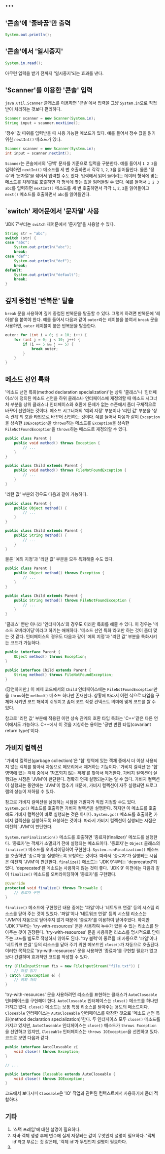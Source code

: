 # ...

## '콘솔'에 '줄바꿈'만 출력
              
```java
System.out.println();
```

## '콘솔'에서 '일시중지'

```java
System.in.read();
```

아무런 입력을 받기 전까지 '일시중지'되는 효과를 낸다.

## 'Scanner'를 이용한 '콘솔' 입력

`java.util.Scanner` 클래스를 이용하면 '콘솔'에서 입력을 그냥 `System.in`으로 직접 받아 처리하는 것보다 편리하다.

```java
Scanner scanner = new Scanner(System.in);
String input = scanner.nextLine();
```

'정수' 값 따위를 입력받을 때 사용 가능한 메쏘드가 있다. 예를 들어서 정수 값을 읽기 위한 `nextInt()` 메소드가 있다.

```java
Scanner scanner = new Scanner(System.in);
int input = scanner.nextInt();
```

`Scanner`는 콘솔에서의 '공백' 문자를 기준으로 입력을 구분한다. 예를 들어서 `1 2 3`을 입력하면 `nextInt()` 메소드를 세 번 호출하면서
각각 `1`, `2`, `3`을 읽어들인다. 물론 '정수'와 '문자열'을 섞어서 입력할 수도 있다. 입력에서 읽어 들이려는 데이터 형식에 맞는 메소드를 차례대로 호출하면
각 형식에 맞는 값을 읽어들일 수 있다. 예를 들어서 `1 2 3 abc`를 입력하면 `nextInt()` 메소드를 세 번 호출하면서 각각 `1`, `2`, `3`을 읽어들이고
`next()` 메소드를 호출하면서 `abc`를 읽어들인다.

## `switch' 제어문에서 '문자열' 사용

'JDK 7'부터는 `switch` 제어문에서 '문자열'을 사용할 수 있다.

```java
String str = "abc";
switch (str) {
case "abc":
    System.out.println("abc");
    break;
case "def":
    System.out.println("def");
    break;
default:
    System.out.println("default");
    break;
}
```

## 깊게 중첩된 '반복문' 탈출

`break` 문을 사용하여 깊게 중첩된 반복문을 탈출할 수 있다. 그렇게 하려면 반복문에 '레이블'을 붙여야 한다. 예를 들어서 다음과 같이 `outer`라는
레이블을 붙여서 `break` 문을 사용하면, `outer` 레이블이 붙은 반복문을 탈출한다.

```java
outer: for (int i = 0; i < 10; i++) {
    for (int j = 0; j < 10; j++) {
        if (i == 5 && j == 5) {
            break outer;
        }
    }
}
```

## 메소드 선언 특화

'메소드 선언 특화(method declaration specialization)'는 상위 '클래스'나 '인터페이스'에 정의된 메소드 선언을 하위 클래스나 인터페이스에 재정의할
때 메소드 시그너처 부분을 상위 클래스나 인터페이스와 호환에 문제가 없는 수준에서 좀더 구체적으로 바꾸어 선언하는 것이다. 메소드 시그너처의 '예외 지정'
부분이나 '리턴 값' 부분을 '상속 관계'의 호환 타입으로 바꾸어 선언하는 것이다. 예를 들어서 다음과 같이 `Exception`을 상속한 `IOException`을
`throws`하는 메소드를 `Exception`을 상속한 `FileNotFoundException`을 `throws`하는 메소드로 재정의할 수 있다.

```java
public class Parent {
    public void method() throws Exception {
        // ...
    }
}

public class Child extends Parent {
    public void method() throws FileNotFoundException {
        // ...
    }
}
```

'리턴 값' 부분의 경우도 다음과 같이 가능하다.

```java
public class Parent {
    public Object method() {
        // ...
    }
}

public class Child extends Parent {
    public String method() {
        // ...
    }
}
```

물론 '예외 지정'과 '리턴 값' 부분을 모두 특화해줄 수도 있다.

```java
public class Parent {
    public Object method() throws Exception {
        // ...
    }
}

public class Child extends Parent {
    public String method() throws FileNotFoundException {
        // ...
    }
}
```

'클래스' 뿐만 아니라 '인터페이스'의 경우도 이러한 특화를 해줄 수 있다. 이 경우는 '메소드 오버라이딩'이라고 하기는 애매하다. '메소드 선언 특화'라고만
하는 것이 좀더 맞는 것 같다. 인터페이스의 경우도 다음과 같이 '예외 지정'과 '리턴 값' 부분을 특화시키는 코드가 가능하다.

```java
public interface Parent {
    Object method() throws Exception;
}

public interface Child extends Parent {
    String method() throws FileNotFoundException;
}
```

(당연하지만,) 이 예제 코드에서의 `Child` 인터페이스에는 `FileNotFoundException`만을 `throw`하는  `method()` 메소드 하나만 존재한다.
상황에 따라서 이런 식으로 타입을 구체화 시키면 코드 해석이 쉬워지고 좀더 코드 작성 컨텍스트 의미에 맞게 코드를 짤 수 있다.

참고로 '리턴 값' 부분에 적용된 이런 상속 관계의 호환 타입 특화는 'C++'같은 다른 언어에서도 가능하다. C++에서 이 것을 지칭하는 용어는
'공변 반환 타입(covariant return type)'이다.


## 가비지 컬렉션

'가비지 컬렉션(garbage collection)'은 '힙' 영역에 있는 객체 중에서 더 이상 사용되지 않는 객체를 찾아서 자동으로 메모리에서 제거하는 기능이다.
'가비지 컬렉션'은 '힙' 영역에 있는 객체 중에서 '참조되지 않는 객체'를 찾아서 제거한다. 가비지 컬렉션이 실행되는 시점은 'JVM'이 판단한다. 정확히 언제
실행되는지는 알 수 없다. 가비지 컬렉션이 실행되는 동안에는 'JVM'이 멈추기 때문에, 가비지 컬렉션이 자주 실행되면 프로그램의 성능이 저하될 수 있다.

참고로 가비지 컬렉션을 실행하는 시점을 개발자가 직접 지정할 수도 있다. `System.gc()` 메소드를 호출하면 가비지 컬렉션을 실행한다. 하지만 이 메소드를
호출해도 가비지 컬렉션이 바로 실행되는 것은 아니다. `System.gc()` 메소드를 호출하면 가비지 컬렉션을 실행하도록 요청하는 것이다. 따라서 가비지 컬렉션이
실행되는 시점은 여전히 'JVM'이 판단한다.

`System.runFinalization()` 메소드를 호출하면 '종료자(finalizer)' 메쏘드를 실행한다. '종료자'는 객체가 소멸되기 전에 실행되는 메소드이다.
'종료자'는 `Object` 클래스의 `finalize()` 메소드를 오버라이딩하여 구현한다. `System.runFinalization()` 메소드를 호출하면 '종료자'를 실행하도록
요청하는 것이다. 따라서 '종료자'가 실행되는 시점은 여전히 'JVM'이 판단한다. `finalize()` 메소드는 'JDK 9'부터는 'deprecated'되었다.
'deprecated'된 메소드는 사용하지 않는 것이 좋다. 'JDK 9' 이전에는 다음과 같이 `finalize()` 메소드를 오버라이딩하여 '종료자'를 구현했다.

```java
@Override
protected void finalize() throws Throwable {
    // 종료자 구현
}
```

`finalize()` 메소드에 구현했던 내용 중에는 '파일'이나 '네트워크 연결' 등의 시스템 리소스를 닫아 주는 것이 있었다. '파일'이나 '네트워크 연결' 등의
시스템 리소스는 'JVM'이 자동으로 닫아주지 않기 때문에 '종료자'를 이용하여 닫아주었다. 하지만 'JDK 7'부터는 'try-with-resources' 문을 사용하여
누수가 있을 수 있는 리소스를 닫아주는 것이 권장된다. 'try-with-resources' 문을 사용하면 리소스를 명시적으로 닫아주는 코드를 별도로 작성하지 않아도
된다. 'try 블럭'이 종료될 때 자동으로 '파일'이나 '네트워크 연결' 등의 리소스를 닫아 주기 위한 메쏘드인 `close()`가 자동으로 호출된다. 이러한 목적으로
'try-with-resources' 문을 사용하면 '종료자'를 구현할 필요가 없고 보다 간결하며 효과적인 코드를 작성할 수 있다.

```java
try (FileInputStream fis = new FileInputStream("file.txt")) {
    // 파일 읽기
} catch (IOException e) {
    // 예외 처리
}
```

'try-with-resources' 문을 사용하려면 리소스를 표현하는 클래스가 `AutoCloseable` 인터페이스를 구현해야 한다. `AutoCloseable` 인터페이스는
`close()` 메소드를 하나만 가지고 있다. `close()` 메소드는 보통 특정 리소스를 닫아주는 용도의 메소드이다. `Closeable` 인터페이스는
`AutoCloseable` 인터페이스를 확장한 것으로 '메소드 선언 특화(method declaration specialization)'한다. 두 인터페이스 모두 `close()`
메소드를 가지고 있지만, `AutoCloseable` 인터페이스는 `close()` 메소드가 `throws Exception`을 선언하고 있지만, `Closeable` 인터페이스는
`throws IOException`을 선언하고 있다. 코드로 보면 다음과 같다.

```java
public interface AutoCloseable z{
    void close() throws Exception;
}

// ...

public interface Closeable extends AutoCloseable {
    void close() throws IOException;
}
```

코드에서 보다시피 `Closeable`은 'IO' 작업과 관련된 컨텍스트에서 사용하기에 좀더 적합하다.


## 기타

1. '스택 프레임'에 대한 설명이 필요하다.
2. 자바 객체 생성 후에 변수에 실제 저장되는 값이 무엇인지 설명이 필요하다. '객체 id'라고 부르는 것 같은데, '객체 id'가 무엇인지 설명이 필요하다.
3. 